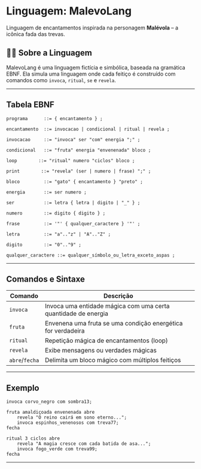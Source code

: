 
# Linguagem: MalevoLang

Linguagem de encantamentos inspirada na personagem **Malévola** – a icônica fada das trevas.


## 🧚‍♀️ Sobre a Linguagem

MalevoLang é uma linguagem fictícia e simbólica, baseada na gramática EBNF. Ela simula uma linguagem onde cada feitiço é construído com comandos como `invoca`, `ritual`, `se` e `revela`.  

---


## Tabela EBNF 

```ebnf
programa      ::= { encantamento } ;

encantamento  ::= invocacao | condicional | ritual | revela ;

invocacao     ::= "invoca" ser "com" energia ";" ;

condicional   ::= "fruta" energia "envenenada" bloco ;

loop        ::= "ritual" numero "ciclos" bloco ;

print        ::= "revela" (ser | numero | frase) ";" ;

bloco         ::= "gato" { encantamento } "preto" ;

energia       ::= ser numero ;

ser           ::= letra { letra | digito | "_" } ;

numero        ::= digito { digito } ;

frase         ::= '"' { qualquer_caractere } '"' ;

letra         ::= "a".."z" | "A".."Z" ;

digito        ::= "0".."9" ;

qualquer_caractere ::= qualquer_símbolo_ou_letra_exceto_aspas ;
```

---

## Comandos e Sintaxe

| Comando     | Descrição                                                                 |
|-------------|---------------------------------------------------------------------------|
| `invoca`    | Invoca uma entidade mágica com uma certa quantidade de energia            |
| `fruta`     | Envenena uma fruta se uma condição energética for verdadeira              |
| `ritual`    | Repetição mágica de encantamentos (loop)                                  |
| `revela`    | Exibe mensagens ou verdades mágicas                                        |
| `abre`/`fecha` | Delimita um bloco mágico com múltiplos feitiços                        |

---

## Exemplo

```plaintext
invoca corvo_negro com sombra13;

fruta amaldiçoada envenenada abre
    revela "O reino cairá em sono eterno...";
    invoca espinhos_venenosos com treva77;
fecha

ritual 3 ciclos abre
    revela "A magia cresce com cada batida de asa...";
    invoca fogo_verde com treva99;
fecha
```
---